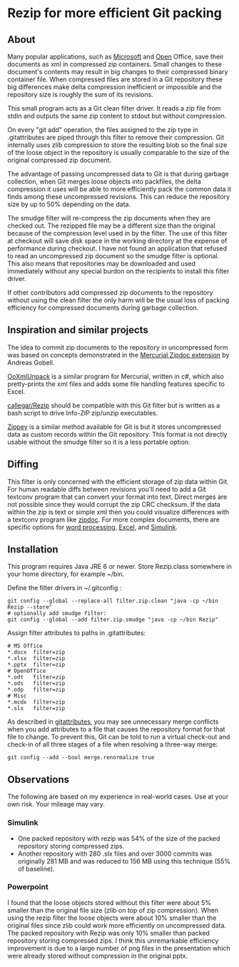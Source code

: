 # Rezip for more efficient Git packing
## About
Many popular applications, such as 
[Microsoft](http://en.wikipedia.org/wiki/Office_Open_XML) and 
[Open](http://en.wikipedia.org/wiki/OpenDocument) Office, 
save their documents as xml in compressed zip containers.
Small changes to these document's contents may result in big changes to their 
compressed binary container file.
When compressed files are stored in a Git repository
these big differences make delta compression inefficient or impossible
and the repository size is roughly the sum of its revisions.

This small program acts as a Git clean filter driver.
It reads a zip file from stdin and outputs the same zip content to stdout 
but without compression.

On every "git add" operation, the files assigned to the zip type in 
.gitattributes are piped through this filter to remove their compression.
Git internally uses zlib compression to store the resulting blob 
so the final size of the loose object in the repository is usually comparable 
to the size of the original compressed zip document.

The advantage of passing uncompressed data to Git is that during garbage 
collection, when Git merges loose objects into packfiles, 
the delta compression it uses will be able to more efficiently pack the common 
data it finds among these uncompressed revisions.
This can reduce the repository size by up to 50% depending on the data.

The smudge filter will re-compress the
zip documents when they are checked out.
The rezipped file may be a different size than the original because of the
compression level used in by the filter.
The use of this filter at checkout will save disk space in the working 
directory at the expense of performance during checkout.
I have not found an application that refused to read an 
uncompressed zip document so the smudge filter is optional.
This also means that repositories may be downloaded and used immediately
without any special burdon on the recipients to install this filter driver.

If other contributors add compressed zip documents to the repository 
without using the clean filter
the only harm will be the usual loss of packing efficiency for compressed
documents during garbage collection.

## Inspiration and similar projects
The idea to commit zip documents to the repository in uncompressed form was 
based on concepts demonstrated in the 
[Mercurial Zipdoc extension](http://mercurial.selenic.com/wiki/ZipdocExtension)
by Andreas Gobell.

[OoXmlUnpack](https://bitbucket.org/htilabs/ooxmlunpack) is a similar program 
for Mercurial, written in c#, which also pretty-prints the xml files and adds 
some file handling features specific to Excel.

[callegar/Rezip](https://github.com/callegar/Rezip) should be compatible with
this Git filter but is written as a bash script to drive Info-ZIP zip/unzip 
executables.

[Zippey](https://bitbucket.org/sippey/zippey) is a similar method available 
for Git is but
it stores uncompressed data as custom records within the Git repository.
This format is not directly usable without the smudge filter so it is a less
portable option.

## Diffing
This filter is only concerned with the efficient storage of zip data within Git.
For human readable diffs between revisions you'll need to add a Git textconv program that can convert your format into text.
Direct merges are not possible since they would corrupt the zip CRC checksum.
If the data within the zip is text or simple xml then you could visualize differences with a textconv program like
[zipdoc](https://github.com/costerwi/zipdoc).
For more complex documents, there are specific options for 
[word processing](http://blog.martinfenner.org/2014/08/25/using-microsoft-word-with-git/),
[Excel](https://github.com/tokuhirom/git-xlsx-textconv),
and
[Simulink](https://github.com/costerwi/simulink-mergeDiff).

## Installation
This program requires Java JRE 6 or newer.
Store Rezip.class somewhere in your home directory, for example ~/bin.

Define the filter drivers in ~/.gitconfig :
```
git config --global --replace-all filter.zip.clean "java -cp ~/bin Rezip --store"
# optionally add smudge filter:
git config --global --add filter.zip.smudge "java -cp ~/bin Rezip"
```

Assign filter attributes to paths in .gitattributes:
```
# MS Office
*.docx  filter=zip
*.xlsx  filter=zip
*.pptx  filter=zip
# OpenOffice
*.odt   filter=zip
*.ods   filter=zip
*.odp   filter=zip
# Misc
*.mcdx  filter=zip
*.slx   filter=zip
```

As described in [gitattributes](http://git-scm.com/docs/gitattributes),
you may see unnecessary merge conflicts when you add attributes to a file that 
causes the repository format for that file to change.
To prevent this, Git can be told to run a virtual check-out and check-in of all
three stages of a file when resolving a three-way merge:
```
git config --add --bool merge.renormalize true
```

## Observations
The following are based on my experience in real-world cases.
Use at your own risk.
Your mileage may vary.

### Simulink

* One packed repository with rezip was 54% of the size of the packed repository storing compressed zips.
* Another repository with 280 .slx files and over 3000 commits was originally 281 MB and was reduced to 156 MB using this technique (55% of baseline).

### Powerpoint
I found that the loose objects stored without this filter were about 5% smaller
than the original file size (zlib on top of zip compression).
When using the rezip filter the loose objects were about 10% smaller than the 
original files since zlib could work more efficiently on uncompressed data.
The packed repository with Rezip was only 10% smaller than packed repository
storing compressed zips.
I think this unremarkable efficiency improvement is due to a large number of
png files in the presentation which were already stored without compression in the original pptx.

